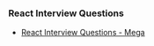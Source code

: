 
### React Interview Questions
- [React Interview Questions - Mega](https://www.linkedin.com/posts/mohitraiyani_react-interview-questions-mohit-raiyani-activity-7000336023146672128-FsSr?utm_source=share&utm_medium=member_desktop)

### 
